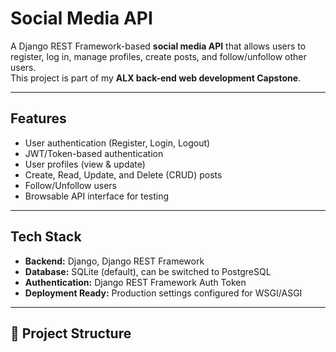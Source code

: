 # Social Media API

A Django REST Framework-based **social media API** that allows users to register, log in, manage profiles, create posts, and follow/unfollow other users.  
This project is part of my **ALX back-end web development Capstone**.

---

##  Features
- User authentication (Register, Login, Logout)
- JWT/Token-based authentication
- User profiles (view & update)
- Create, Read, Update, and Delete (CRUD) posts
- Follow/Unfollow users
- Browsable API interface for testing

---

##  Tech Stack
- **Backend:** Django, Django REST Framework
- **Database:** SQLite (default), can be switched to PostgreSQL
- **Authentication:** Django REST Framework Auth Token
- **Deployment Ready:** Production settings configured for WSGI/ASGI

---

## 📂 Project Structure
